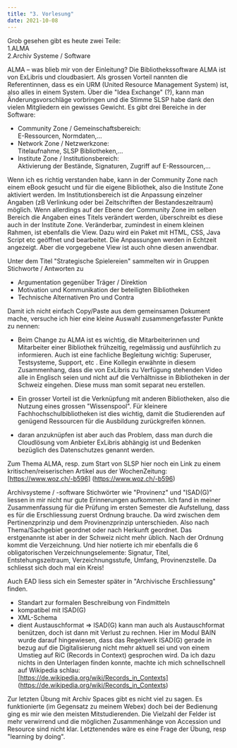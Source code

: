 ```yaml
---
title: "3. Vorlesung"
date: 2021-10-08
---
```


Grob gesehen gibt es heute zwei Teile:   
1.ALMA   
2.Archiv Systeme / Software

ALMA – was blieb mir von der Einleitung?
Die Bibliothekssoftware ALMA ist von ExLibris und cloudbasiert. Als grossen Vorteil nannten die Referentinnen, dass es ein URM (United Resource Management System) ist, also alles in einem System. Über die "Idea Exchange" (?), kann man Änderungsvorschläge vorbringen und die Stimme SLSP habe dank den vielen Mitgliedern ein gewisses Gewicht.
Es gibt drei Bereiche in der Software:

- Community Zone / Gemeinschaftsbereich:   
	E-Ressourcen, Normdaten,...
- Network Zone / Netzwerkzone:   
	Titelaufnahme, SLSP Bibliotheken,...
- Institute Zone / Institutionsbereich:   
	Aktivierung der Bestände, Signaturen, Zugriff auf E-Ressourcen,...

Wenn ich es richtig verstanden habe, kann in der Community Zone nach einem eBook gesucht und für die eigene Bibliothek, also die Institute Zone aktiviert werden. Im Institutionsbereich ist die Anpassung einzelner Angaben (zB Verlinkung oder bei Zeitschriften der Bestandeszeitraum) möglich. Wenn allerdings auf der Ebene der Community Zone im selben Bereich die Angaben eines Titels verändert werden, überschreibt es diese auch in der Institute Zone.
Veränderbar, zumindest in einem kleinen Rahmen, ist ebenfalls die View. Dazu wird ein Paket mit HTML, CSS, Java Script etc geöffnet und bearbeitet. Die Anpassungen werden in Echtzeit angezeigt. Aber die vorgegebene View ist auch ohne diesen anwendbar.

Unter dem Titel "Strategische Spielereien" sammelten wir in Gruppen Stichworte / Antworten zu 
- Argumentation gegenüber Träger / Direktion
- Motivation und Kommunikation der beteiligten Bibliotheken
- Technische Alternativen Pro und Contra

Damit ich nicht einfach Copy/Paste aus dem gemeinsamen Dokument mache, versuche ich hier eine kleine Auswahl zusammengefasster Punkte zu nennen:

- Beim Change zu ALMA ist es wichtig, die Mitarbeiterinnen und Mitarbeiter einer Bibliothek frühzeitig, regelmässig und ausführlich zu informieren. Auch ist eine fachliche Begleitung wichtig: Superuser, Testsysteme, Support, etc . Eine Kollegin erwähnte in diesem Zusammenhang, dass die von ExLibris zu Verfügung stehenden Video alle in Englisch seien und nicht auf die Verhältnisse in Bibliotheken in der Schweiz eingehen. Diese muss man somit separat neu erstellen.

- Ein grosser Vorteil ist die Verknüpfung mit anderen Bibliotheken, also die Nutzung eines grossen "Wissenspool". Für kleinere Fachhochschulbibliotheken ist dies wichtig, damit die Studierenden auf genügend Ressourcen für die Ausbildung zurückgreifen können.

- daran anzuknüpfen ist aber auch das Problem, dass man durch die Cloudlösung vom Anbieter ExLibris abhängig ist und Bedenken bezüglich des Datenschutzes genannt werden.

Zum Thema ALMA, resp. zum Start von SLSP hier noch ein Link zu einem kritischen/reiserischen Artikel aus der WochenZeitung:
[https://www.woz.ch/-b596] (https://www.woz.ch/-b596)


Archivsysteme / -software
Stichwörter wie "Provinenz" und "ISAD(G)" liessen in mir nicht nur gute Erinnerungen aufkommen. Ich fand in meiner Zusammenfassung für die Prüfung im ersten Semester die Aufstellung, dass es für die Erschliessung zuerst Ordnung brauche. Da wird zwischen dem Pertinenzprinzip und dem Provinenzprinzip unterschieden. Also nach Thema/Sachgebiet geordnet oder nach Herkunft geordnet. Das erstgenannte ist aber in der Schweiz nicht mehr üblich. Nach der Ordnung kommt die Verzeichnung. Und hier notierte ich mir ebenfalls die 6 obligatorischen Verzeichnungselemente: 
Signatur, Titel, Entstehungszeitraum, Verzeichnungsstufe, Umfang, Provinenzstelle.
Da schliesst sich doch mal ein Kreis!

Auch EAD liess sich ein Semester später in "Archivische Erschliessung" finden. 
- Standart zur formalen Beschreibung von Findmitteln
- kompatibel mit ISAD(G)
- XML-Schema
- dient Austauschformat
=> ISAD(G) kann man auch als Austauschformat benützen, doch ist dann mit Verlust zu rechnen.
Hier im Modul BAIN wurde darauf hingewiesen, dass das Regelwerk ISAD(G) gerade in bezug auf die Digitalisierung nicht mehr aktuell sei und von einem Umstieg auf RiC (Records in Context) gesprochen wird. Da ich dazu nichts in den Unterlagen finden konnte, machte ich mich schnellschnell auf Wikipedia schlau:
[https://de.wikipedia.org/wiki/Records_in_Contexts] (https://de.wikipedia.org/wiki/Records_in_Contexts)

Zur letzten Übung mit Archiv Spaces gibt es nicht viel zu sagen. Es funktionierte (im Gegensatz zu meinem Webex) doch bei der Bedienung ging es mir wie den meisten Mitstudierenden. Die Vielzahl der Felder ist mehr verwirrend und die möglichen Zusammenhänge von Accession und Resource sind nicht klar. Letztenendes wäre es eine Frage der Übung, resp "learning by doing".
